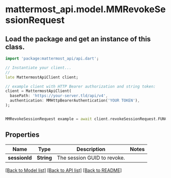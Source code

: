 # mattermost_api.model.MMRevokeSessionRequest

## Load the package and get an instance of this class.
```dart
import 'package:mattermost_api/api.dart';

// Instantiate your client...
//
late MattermostApiClient client;

// example client with HTTP Bearer authorization and string token:
client = MattermostApiClient(
  basePath: 'https://your-server.tld/api/v4',
  authentication: MMHttpBearerAuthentication('YOUR TOKEN'),
);


MMRevokeSessionRequest example = await client.revokeSessionRequest.FUNCTION_THAT_RETURNS_THIS_CLASS();

```

## Properties
Name | Type | Description | Notes
------------ | ------------- | ------------- | -------------
**sessionId** | **String** | The session GUID to revoke. | 

[[Back to Model list]](../GENERATED_README.md#documentation-for-models) [[Back to API list]](../GENERATED_README.md#documentation-for-api-endpoints) [[Back to README]](../GENERATED_README.md)


